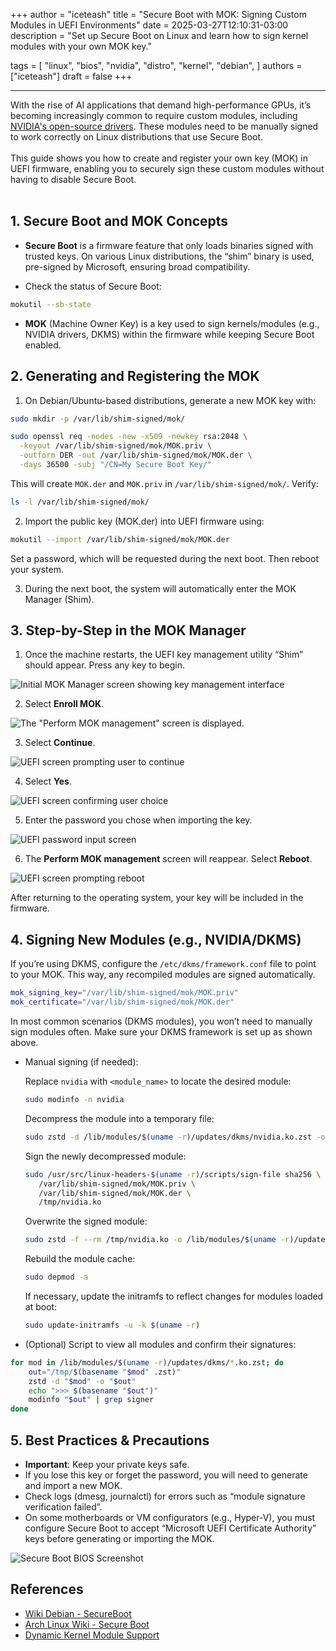 +++
author = "iceteash"
title = "Secure Boot with MOK: Signing Custom Modules in UEFI Environments"
date = 2025-03-27T12:10:31-03:00
description = "Set up Secure Boot on Linux and learn how to sign kernel modules with your own MOK key."

tags = [
  "linux",
  "bios",
  "nvidia",
  "distro",
  "kernel",
  "debian",
]
authors = ["iceteash"]
draft = false
+++

<!--more-->
----
With the rise of AI applications that demand high-performance GPUs, it’s becoming increasingly common to require custom modules, including <a href="https://github.com/NVIDIA/open-gpu-kernel-modules" target="_blank">NVIDIA's open-source drivers</a>. These modules need to be manually signed to work correctly on Linux distributions that use Secure Boot.
<br></br>
This guide shows you how to create and register your own key (MOK) in UEFI firmware, enabling you to securely sign these custom modules without having to disable Secure Boot.
<br></br>

## 1. Secure Boot and MOK Concepts

- **Secure Boot** is a firmware feature that only loads binaries signed with trusted keys. On various Linux distributions, the “shim” binary is used, pre-signed by Microsoft, ensuring broad compatibility.

- Check the status of Secure Boot:
```bash
mokutil --sb-state
```

- **MOK** (Machine Owner Key) is a key used to sign kernels/modules (e.g., NVIDIA drivers, DKMS) within the firmware while keeping Secure Boot enabled.

## 2. Generating and Registering the MOK

1. On Debian/Ubuntu-based distributions, generate a new MOK key with:

```bash
sudo mkdir -p /var/lib/shim-signed/mok/

sudo openssl req -nodes -new -x509 -newkey rsa:2048 \
  -keyout /var/lib/shim-signed/mok/MOK.priv \
  -outform DER -out /var/lib/shim-signed/mok/MOK.der \
  -days 36500 -subj "/CN=My Secure Boot Key/"
```

This will create `MOK.der` and `MOK.priv` in `/var/lib/shim-signed/mok/`. Verify:
```bash
ls -l /var/lib/shim-signed/mok/
```

2. Import the public key (MOK.der) into UEFI firmware using:

```bash
mokutil --import /var/lib/shim-signed/mok/MOK.der
```

Set a password, which will be requested during the next boot. Then reboot your system.

3. During the next boot, the system will automatically enter the MOK Manager (Shim).

## 3. Step-by-Step in the MOK Manager

1. Once the machine restarts, the UEFI key management utility “Shim” should appear. Press any key to begin.

![Initial MOK Manager screen showing key management interface](/images/2025/secure-boot-bios-2.png)

2. Select **Enroll MOK**.

![The "Perform MOK management" screen is displayed.](/images/2025/secure-boot-bios-3.png)

3. Select **Continue**.

![UEFI screen prompting user to continue](/images/2025/secure-boot-bios-6.png)

4. Select **Yes**.

![UEFI screen confirming user choice](/images/2025/secure-boot-bios-7.png)

5. Enter the password you chose when importing the key.

![UEFI password input screen](/images/2025/secure-boot-bios-8.png)

6. The **Perform MOK management** screen will reappear. Select **Reboot**.

![UEFI screen prompting reboot](/images/2025/secure-boot-bios-9.png)

After returning to the operating system, your key will be included in the firmware.

## 4. Signing New Modules (e.g., NVIDIA/DKMS)

If you’re using DKMS, configure the `/etc/dkms/framework.conf` file to point to your MOK. This way, any recompiled modules are signed automatically.

```bash
mok_signing_key="/var/lib/shim-signed/mok/MOK.priv"
mok_certificate="/var/lib/shim-signed/mok/MOK.der"
```

In most common scenarios (DKMS modules), you won’t need to manually sign modules often. Make sure your DKMS framework is set up as shown above.

- Manual signing (if needed):

   Replace `nvidia` with `<module_name>` to locate the desired module:
   ```bash
   sudo modinfo -n nvidia
   ```
   Decompress the module into a temporary file:
   ```bash
   sudo zstd -d /lib/modules/$(uname -r)/updates/dkms/nvidia.ko.zst -o /tmp/nvidia.ko
   ```
   Sign the newly decompressed module:
   ```bash
   sudo /usr/src/linux-headers-$(uname -r)/scripts/sign-file sha256 \
      /var/lib/shim-signed/mok/MOK.priv \
      /var/lib/shim-signed/mok/MOK.der \
      /tmp/nvidia.ko
   ```
   Overwrite the signed module:
   ```bash
   sudo zstd -f --rm /tmp/nvidia.ko -o /lib/modules/$(uname -r)/updates/dkms/nvidia.ko.zst
   ```
   Rebuild the module cache:
   ```bash
   sudo depmod -a
   ```
   If necessary, update the initramfs to reflect changes for modules loaded at boot:
   ```bash
   sudo update-initramfs -u -k $(uname -r)
   ```

- (Optional) Script to view all modules and confirm their signatures:

```bash
for mod in /lib/modules/$(uname -r)/updates/dkms/*.ko.zst; do
    out="/tmp/$(basename "$mod" .zst)"
    zstd -d "$mod" -o "$out"
    echo ">>> $(basename "$out")"
    modinfo "$out" | grep signer
done
```

## 5. Best Practices & Precautions

- **Important**: Keep your private keys safe.
- If you lose this key or forget the password, you will need to generate and import a new MOK.
- Check logs (dmesg, journalctl) for errors such as “module signature verification failed”.
- On some motherboards or VM configurators (e.g., Hyper-V), you must configure Secure Boot to accept “Microsoft UEFI Certificate Authority” keys before generating or importing the MOK.

![Secure Boot BIOS Screenshot](/images/2025/secure-boot-bios-1.png)

## References

- [Wiki Debian - SecureBoot](https://wiki.debian.org/SecureBoot#MOK_-_Machine_Owner_Key)
- [Arch Linux Wiki - Secure Boot](https://wiki.archlinux.org/title/Unified_Extensible_Firmware_Interface/Secure_Boot)
- [Dynamic Kernel Module Support](https://wiki.archlinux.org/title/Dynamic_Kernel_Module_Support)
